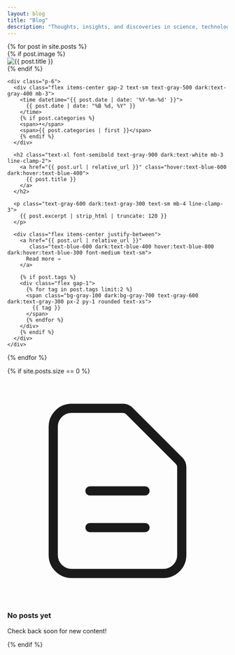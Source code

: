 ```yaml
---
layout: blog
title: "Blog"
description: "Thoughts, insights, and discoveries in science, technology, and education"
---
```


<div class="grid grid-cols-1 md:grid-cols-2 lg:grid-cols-3 gap-8">
  {% for post in site.posts %}
  <article class="bg-white dark:bg-gray-800 rounded-lg shadow-md hover:shadow-lg transition-shadow duration-300 overflow-hidden">
    {% if post.image %}
    <div class="aspect-w-16 aspect-h-9">
      <img src="{{ post.image | relative_url }}" alt="{{ post.title }}" 
           class="w-full h-48 object-cover">
    </div>
    {% endif %}
    
    <div class="p-6">
      <div class="flex items-center gap-2 text-sm text-gray-500 dark:text-gray-400 mb-3">
        <time datetime="{{ post.date | date: '%Y-%m-%d' }}">
          {{ post.date | date: "%B %d, %Y" }}
        </time>
        {% if post.categories %}
        <span>•</span>
        <span>{{ post.categories | first }}</span>
        {% endif %}
      </div>
      
      <h2 class="text-xl font-semibold text-gray-900 dark:text-white mb-3 line-clamp-2">
        <a href="{{ post.url | relative_url }}" class="hover:text-blue-600 dark:hover:text-blue-400">
          {{ post.title }}
        </a>
      </h2>
      
      <p class="text-gray-600 dark:text-gray-300 text-sm mb-4 line-clamp-3">
        {{ post.excerpt | strip_html | truncate: 120 }}
      </p>
      
      <div class="flex items-center justify-between">
        <a href="{{ post.url | relative_url }}" 
           class="text-blue-600 dark:text-blue-400 hover:text-blue-800 dark:hover:text-blue-300 font-medium text-sm">
          Read more →
        </a>
        
        {% if post.tags %}
        <div class="flex gap-1">
          {% for tag in post.tags limit:2 %}
          <span class="bg-gray-100 dark:bg-gray-700 text-gray-600 dark:text-gray-300 px-2 py-1 rounded text-xs">
            {{ tag }}
          </span>
          {% endfor %}
        </div>
        {% endif %}
      </div>
    </div>
  </article>
  {% endfor %}
</div>

{% if site.posts.size == 0 %}
<div class="text-center py-12">
  <div class="text-gray-400 dark:text-gray-500 mb-4">
    <svg class="w-16 h-16 mx-auto" fill="none" stroke="currentColor" viewBox="0 0 24 24">
      <path stroke-linecap="round" stroke-linejoin="round" stroke-width="1" d="M9 12h6m-6 4h6m2 5H7a2 2 0 01-2-2V5a2 2 0 012-2h5.586a1 1 0 01.707.293l5.414 5.414a1 1 0 01.293.707V19a2 2 0 01-2 2z"></path>
    </svg>
  </div>
  <h3 class="text-lg font-medium text-gray-900 dark:text-white mb-2">No posts yet</h3>
  <p class="text-gray-600 dark:text-gray-400">Check back soon for new content!</p>
</div>
{% endif %}